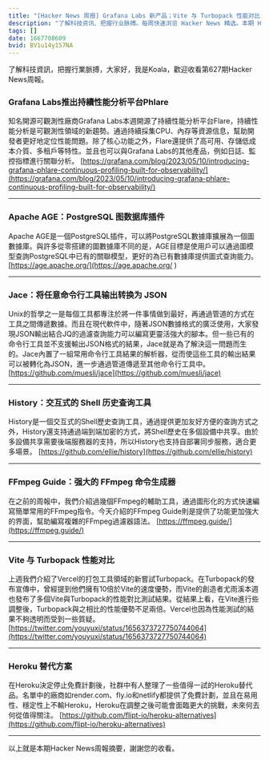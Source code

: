 ```yaml
---
title: "[Hacker News 周报] Grafana Labs 新产品；Vite 与 Turbopack 性能对比；Heroku 替代方案"
description: "了解科技资讯、把握行业脉搏。每周快速浏览 Hacker News 精选。本期 Hacker Newsletter 地址：https://mailchi.mp/hackernewsletter/627"
tags: []
date: 1667708609
bvid: BV1u14y157NA
---
```

了解科技資訊，把握行業脈搏，大家好，我是Koala，歡迎收看第627期Hacker News周報。

### Grafana Labs推出持續性能分析平台Phlare
知名開源可觀測性廠商Grafana Labs本週開源了持續性能分析平台Flare，持續性能分析是可觀測性領域的新趨勢。通過持續採集CPU、內存等資源信息，幫助開發者更好地定位性能問題。除了核心功能之外，Flare還提供了高可用、存儲低成本介質、多租戶等特性。並且也可以與Grafana Labs的其他產品，例如日誌、監控指標進行關聯分析。
[https://grafana.com/blog/2023/05/10/introducing-grafana-phlare-continuous-profiling-built-for-observability/](https://grafana.com/blog/2023/05/10/introducing-grafana-phlare-continuous-profiling-built-for-observability/)

---

### Apache AGE：PostgreSQL 图数据库插件
Apache AGE是一個PostgreSQL插件，可以將PostgreSQL數據庫擴展為一個圖數據庫。與許多從零搭建的圖數據庫不同的是，AGE目標是使用戶可以通過圖模型查詢PostgreSQL中已有的關聯模型，更好的為已有數據庫提供圖式查詢能力。
[https://age.apache.org/](https://age.apache.org/
)

---

### Jace：将任意命令行工具输出转换为 JSON
Unix的哲學之一是每個工具都專注於將一件事情做到最好，再通過管道的方式在工具之間傳遞數據。而且在現代軟件中，隨著JSON數據格式的廣泛使用，大家發現JSON輸出結合JQ的過濾查詢能力可以編寫更靈活強大的腳本。但一些已有的命令行工具並不支援輸出JSON格式的結果，Jace就是為了解決這一問題而生的。Jace內置了一組常用命令行工具結果的解析器，從而使這些工具的輸出結果可以被轉化為JSON，進一步通過管道傳遞至其他命令行工具中。
[https://github.com/muesli/jace](https://github.com/muesli/jace)

---

### History：交互式的 Shell 历史查询工具
History是一個交互式的Shell歷史查詢工具，通過提供更加友好方便的查詢方式之外，History還支持通過端到端加密的方式，將Shell歷史在多個設備中共享。由於多設備共享需要後端服務器的支持，所以History也支持自部署同步服務，適合更多場景。
[https://github.com/ellie/history](https://github.com/ellie/history)

---

### FFmpeg Guide：强大的 FFmpeg 命令生成器
在之前的周報中，我們介紹過幾個FFmpeg的輔助工具，通過圖形化的方式快速編寫簡單常用的FFmpeg指令。今天介紹的FFmpeg Guide則是提供了功能更加強大的界面，幫助編寫複雜的FFmpeg過濾器語法。
[https://ffmpeg.guide/](https://ffmpeg.guide/)

---

### Vite 与 Turbopack 性能对比
上週我們介紹了Vercel的打包工具領域的新嘗試Turbopack。在Turbopack的發布宣傳中，曾經提到他們擁有10倍於Vite的速度優勢，而Vite的創造者尤雨溪本週也發布了多個Vite與Turbopack的性能對比測試結果。從結果上看，在Vite進行些調整後，Turbopack與之相比的性能優勢不足兩倍。Vercel也因為性能測試的結果不夠透明而受到一些質疑。
[https://twitter.com/youyuxi/status/1656373727750744064](https://twitter.com/youyuxi/status/1656373727750744064)

---

### Heroku 替代方案
在Heroku決定停止免費計劃後，社群中有人整理了一些值得一試的Heroku替代品。名單中的廠商如render.com、fly.io和netlify都提供了免費計劃，並且在易用性、穩定性上不輸Heroku，Heroku在調整之後可能會面臨更大的挑戰，未來何去何從值得關注。
[https://github.com/flipt-io/heroku-alternatives](https://github.com/flipt-io/heroku-alternatives)

---

以上就是本期Hacker News周報摘要，謝謝您的收看。

